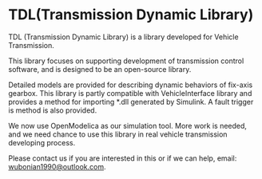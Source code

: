 TDL(Transmission Dynamic Library)
===

TDL (Transmission Dynamic Library) is a library developed for Vehicle Transmission.

This library focuses on supporting development of transmission control software, and is designed to be an open-source library.

Detailed models are provided for describing dynamic behaviors of fix-axis gearbox. This library is partly compatible with VehicleInterface library and provides a method for importing *.dll generated by Simulink. A fault trigger is method is also provided.

We now use OpenModelica as our simulation tool. More work is needed, and we need chance to use this library in real vehicle transmission developing process.

Please contact us if you are interested in this or if we can help, email: wubonian1990@outlook.com.
